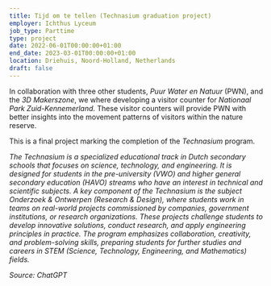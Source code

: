 ```yaml
---
title: Tijd om te tellen (Technasium graduation project)
employer: Ichthus Lyceum
job_type: Parttime
type: project
date: 2022-06-01T00:00:00+01:00
end_date: 2023-03-01T00:00:00+01:00
location: Driehuis, Noord-Holland, Netherlands
draft: false
---
```

In collaboration with three other students, *Puur Water en Natuur* (PWN), and the *3D Makerszone*, we where developing a visitor counter for *Nationaal Park Zuid-Kennemerland*. These visitor counters will provide PWN with better insights into the movement patterns of visitors within the nature reserve.  

This is a final project marking the completion of the *Technasium* program.

<i>
The Technasium is a specialized educational track in Dutch secondary schools that focuses on science, technology, and engineering. It is designed for students in the pre-university (VWO) and higher general secondary education (HAVO) streams who have an interest in technical and scientific subjects.
A key component of the Technasium is the subject Onderzoek & Ontwerpen (Research & Design), where students work in teams on real-world projects commissioned by companies, government institutions, or research organizations. These projects challenge students to develop innovative solutions, conduct research, and apply engineering principles in practice.
The program emphasizes collaboration, creativity, and problem-solving skills, preparing students for further studies and careers in STEM (Science, Technology, Engineering, and Mathematics) fields.

Source: ChatGPT
</i>